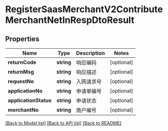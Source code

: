 # RegisterSaasMerchantV2ContributeMerchantNetInRespDtoResult

## Properties
Name | Type | Description | Notes
------------ | ------------- | ------------- | -------------
**returnCode** | **string** | 响应编码 | [optional] 
**returnMsg** | **string** | 响应描述 | [optional] 
**requestNo** | **string** | 入网请求号 | [optional] 
**applicationNo** | **string** | 申请单编号 | [optional] 
**applicationStatus** | **string** | 申请状态 | [optional] 
**merchantNo** | **string** | 商户编号 | [optional] 

[[Back to Model list]](../README.md#documentation-for-models) [[Back to API list]](../README.md#documentation-for-api-endpoints) [[Back to README]](../README.md)


